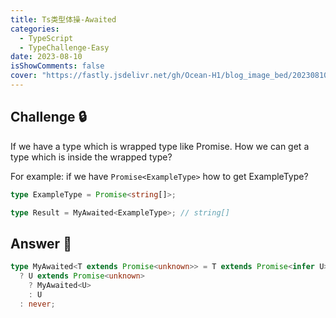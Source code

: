 ```yaml
---
title: Ts类型体操-Awaited
categories:
  - TypeScript
  - TypeChallenge-Easy
date: 2023-08-10
isShowComments: false
cover: "https://fastly.jsdelivr.net/gh/Ocean-H1/blog_image_bed/20230810164044.png"
---
```


## Challenge :lock:

If we have a type which is wrapped type like Promise. How we can get a type which is inside the wrapped type?

For example: if we have `Promise<ExampleType>` how to get ExampleType?

```typescript
type ExampleType = Promise<string[]>;

type Result = MyAwaited<ExampleType>; // string[]
```

## Answer :key:

```typescript
type MyAwaited<T extends Promise<unknown>> = T extends Promise<infer U>
  ? U extends Promise<unknown>
    ? MyAwaited<U>
    : U
  : never;
```
